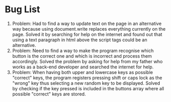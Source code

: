 # Bug List

1. Problem: Had to find a way to update text on the page in an alternative way because using document.write replaces everything currently on the page. Solved it by searching for help on the internet and found out that using a text paragraph in html above the script tags could be an alternative.
2. Problem: Need to find a way to make the program recognise which button is the correct one and which is incorrect and process them accordingly. Solved the problem by asking for help from my father who works as a back-end developer and searched the internet for help.
3. Problem: When having both upper and lowercase keys as possible "correct" keys, the program registers pressing shift or caps lock as the "wrong" key thus selecting a new random key to be displayed. Solved by checking if the key pressed is included in the buttons array where all possible "correct" keys are stored.
